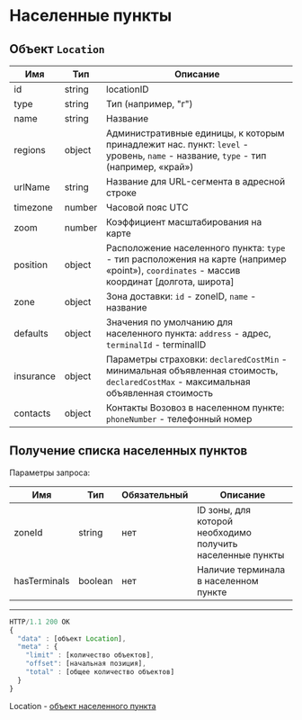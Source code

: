 # Населенные пункты

## Объект `Location`

Имя | Тип | Описание
--- | --- | --------
id | string | locationID
type | string | Тип (например, "г")
name | string | Название
regions | object | Административные единицы, к которым принадлежит нас. пункт: `level` - уровень, `name` - название, `type` - тип (например, «край»)
urlName | string | Название для URL-сегмента в адресной строке
timezone | number | Часовой пояс UTC
zoom | number | Коэффициент масштабирования на карте
position | object | Расположение населенного пункта: `type` - тип расположения на карте (например «point»), `coordinates` - массив координат [долгота, широта]
zone | object | Зона доставки: `id` - zoneID, `name` - название
defaults | object | Значения по умолчанию для населенного пункта: `address` - адрес, `terminalId` - terminalID
insurance | object | Параметры страховки: `declaredCostMin` - минимальная объявленная стоимость, `declaredCostMax` - максимальная объявленная стоимость
contacts | object | Контакты Возовоз в населенном пункте: `phoneNumber` - телефонный номер

## Получение списка населенных пунктов

Параметры запроса:

Имя | Тип | Обязательный | Описание
--- | --- | ------------ | --------
zoneId | string | нет | ID зоны, для которой необходимо получить населенные пункты
hasTerminals | boolean | нет | Наличие терминала в населенном пункте

---

```js
HTTP/1.1 200 OK
{
  "data" : [объект Location],
  "meta" : {
    "limit" : [количество объектов],
    "offset": [начальная позиция],
    "total" : [общее количество объектов]
  }
}

```

Location - [объект населенного пункта](locations.md)
